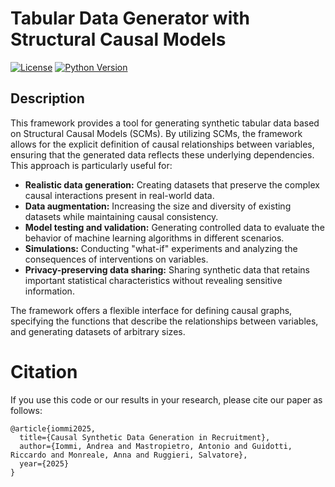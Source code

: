 # Tabular Data Generator with Structural Causal Models

[![License](https://img.shields.io/badge/License-MIT-yellow.svg)](https://opensource.org/licenses/MIT) [![Python Version](https://img.shields.io/badge/Python-%3E=3.12-blue.svg)](https://www.python.org/downloads/)

## Description

This framework provides a tool for generating synthetic tabular data based on Structural Causal Models (SCMs).
By utilizing SCMs, the framework allows for the explicit definition of causal relationships between variables,
ensuring that the generated data reflects these underlying dependencies. This approach is particularly useful for:

* **Realistic data generation:** Creating datasets that preserve the complex causal interactions present in real-world
  data.
* **Data augmentation:** Increasing the size and diversity of existing datasets while maintaining causal consistency.
* **Model testing and validation:** Generating controlled data to evaluate the behavior of machine learning algorithms
  in different scenarios.
* **Simulations:** Conducting "what-if" experiments and analyzing the consequences of interventions on variables.
* **Privacy-preserving data sharing:** Sharing synthetic data that retains important statistical characteristics without
  revealing sensitive information.

The framework offers a flexible interface for defining causal graphs, specifying the functions that describe the
relationships between variables, and generating datasets of arbitrary sizes.

# Citation
If you use this code or our results in your research, please cite our paper as follows:
```
@article{iommi2025,
  title={Causal Synthetic Data Generation in Recruitment},
  author={Iommi, Andrea and Mastropietro, Antonio and Guidotti, Riccardo and Monreale, Anna and Ruggieri, Salvatore},
  year={2025}
}
```
